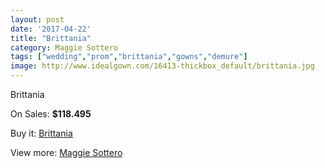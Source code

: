 ```yaml
---
layout: post
date: '2017-04-22'
title: "Brittania"
category: Maggie Sottero
tags: ["wedding","prom","brittania","gowns","demure"]
image: http://www.idealgown.com/16413-thickbox_default/brittania.jpg
---
```

Brittania

On Sales: **$118.495**
<a href="https://www.idealgown.com/en/maggie-sottero/6538-brittania.html"><amp-img layout="responsive" width="600" height="600" src="//www.idealgown.com/16413-thickbox_default/brittania.jpg" alt="Brittania 0" /></a>
<a href="https://www.idealgown.com/en/maggie-sottero/6538-brittania.html"><amp-img layout="responsive" width="600" height="600" src="//www.idealgown.com/16414-thickbox_default/brittania.jpg" alt="Brittania 1" /></a>

Buy it: [Brittania](https://www.idealgown.com/en/maggie-sottero/6538-brittania.html "Brittania")

View more: [Maggie Sottero](https://www.idealgown.com/en/45-maggie-sottero "Maggie Sottero")